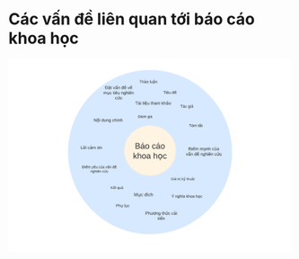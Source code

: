 # Các vấn đề liên quan tới báo cáo khoa học

![img](https://raw.githubusercontent.com/kieuvinhh/CS519.L21.KHCL/master/image/QT14.png)
